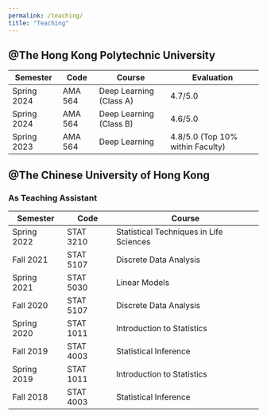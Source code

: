 ```yaml
---
permalink: /teaching/
title: "Teaching"
---
```


## @The Hong Kong Polytechnic University
 

| Semester       | Code      |     Course                                                   |Evaluation|
| --------       | ------    | ------------------------------------------------------------ |----------|
| Spring 2024    | AMA 564   | Deep Learning (Class A)                                      | 4.7/5.0  |
| Spring 2024    | AMA 564   | Deep Learning (Class B)                                      | 4.6/5.0  |
| Spring 2023    | AMA 564   | Deep Learning                                                | 4.8/5.0 (Top 10% within Faculty) |




## @The Chinese University of Hong Kong
### As Teaching Assistant

| Semester       | Code       |     Course                                                 |
| --------       | ------     | ---------------------------------------------------------- |
| Spring 2022    | STAT 3210  | Statistical Techniques in Life Sciences                    |
| Fall 2021		   | STAT 5107  | Discrete Data Analysis                                   |
| Spring 2021    | STAT 5030  | Linear Models                                              |
| Fall 2020      | STAT 5107  | Discrete Data Analysis                                     |
| Spring 2020    | STAT 1011  | Introduction to Statistics                                 |
| Fall 2019      | STAT 4003  | Statistical Inference                                      |
| Spring 2019    | STAT 1011  | Introduction to Statistics                                 |
| Fall 2018      | STAT 4003  | Statistical Inference                                      |
    



